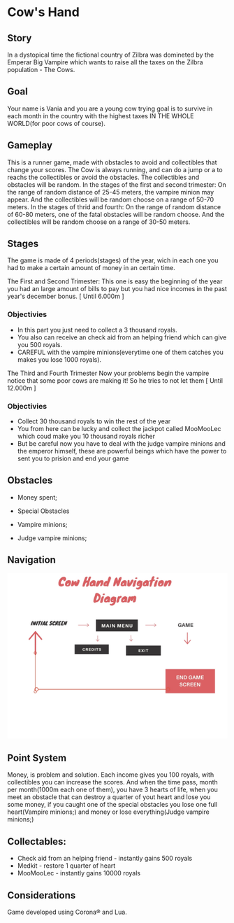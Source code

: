 # Cow's Hand


## Story
In a dystopical time the fictional country of Zilbra was domineted by the Emperar Big Vampire which wants to raise all the taxes on the Zilbra population - The Cows.


## Goal
Your name is Vania and you are a young cow trying goal is to survive in each month in the country with the highest taxes IN THE WHOLE WORLD(for poor cows of course).

## Gameplay
This is a runner game, made with obstacles to avoid and collectibles that change your scores. The Cow is always running, and can do a jump or a  to reachs the collectibles or avoid the obstacles. The collectibles and obstacles will be random. In the stages of the first and second trimester: On the range of random distance of 25-45 meters, the vampire minion may appear. And the collectibles will be random choose on a range of 50-70 meters. In the stages of thrid and fourth: On the range of random distance of 60-80 meters, one of the fatal obstacles will be random choose. And the collectibles will be random choose on a range of 30-50 meters.

## Stages
The game is made of 4 periods(stages) of the year, wich in each one you had to make a certain amount of money in an certain time.

The First and Second Trimester:
This one is easy the beginning of the year you had an large amount of bills to pay but you had nice incomes in the past year's december bonus. [ Until 6.000m ]

### Objectivies
- In this part you just need to collect a 3 thousand royals.
- You also can receive an check aid from an helping friend which can give you 500 royals.
- CAREFUL with the vampire minions(everytime one of them catches you makes you lose 1000 royals). 

The Third and Fourth Trimester
Now your problems begin the vampire notice that some poor cows are making it! So he tries to not let them [ Until 12.000m ]

### Objectivies
- Collect 30 thousand royals to win the rest of the year
- You from here can be lucky and collect the jackpot called MooMooLec which coud make you 10 thousand royals richer  
- But be careful now you have to deal with the judge vampire minions and the emperor himself, these are powerful beings which have the power to sent you to prision and end your game


## Obstacles
- Money spent;

- Special Obstacles
- Vampire minions;
- Judge vampire minions;

## Navigation

![alt text](https://raw.githubusercontent.com/ypedroo/cow-hand/master/diagram.jpg)

## Point System
Money, is problem and  solution. Each income gives you 100 royals, with collectibles you can increase the scores. And when the time pass, month per month(1000m each one of them), you have 3 hearts of life, when you meet an obstacle that can destroy a quarter of yout heart and lose you some money, if you caught one of the special obstacles you lose one full heart(Vampire minions;) and money or lose everything(Judge vampire minions;)

## Collectables:
- Check aid from an helping friend - instantly gains 500 royals
- Medkit - restore 1 quarter of heart
- MooMooLec - instantly gains 10000 royals



## Considerations
Game developed using Corona® and Lua.

